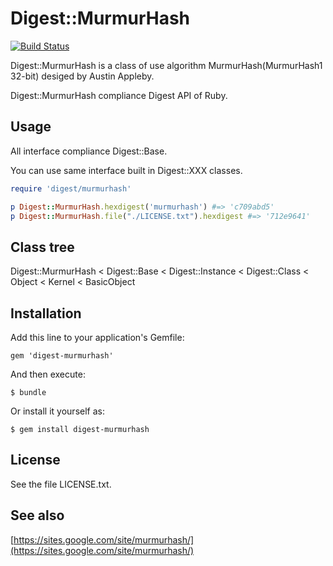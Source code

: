 # Digest::MurmurHash

[![Build Status](https://travis-ci.org/ksss/digest-murmurhash.png?branch=master)](https://travis-ci.org/ksss/digest-murmurhash)

Digest::MurmurHash is a class of use algorithm MurmurHash(MurmurHash1 32-bit) desiged by Austin Appleby.

Digest::MurmurHash compliance Digest API of Ruby.

## Usage

All interface compliance Digest::Base.

You can use same interface built in Digest::XXX classes.

```ruby
require 'digest/murmurhash'

p Digest::MurmurHash.hexdigest('murmurhash') #=> 'c709abd5'
p Digest::MurmurHash.file("./LICENSE.txt").hexdigest #=> '712e9641'
```

## Class tree

Digest::MurmurHash < Digest::Base < Digest::Instance < Digest::Class < Object < Kernel < BasicObject

## Installation

Add this line to your application's Gemfile:

    gem 'digest-murmurhash'

And then execute:

    $ bundle

Or install it yourself as:

    $ gem install digest-murmurhash

## License

See the file LICENSE.txt.

## See also

[https://sites.google.com/site/murmurhash/](https://sites.google.com/site/murmurhash/)

